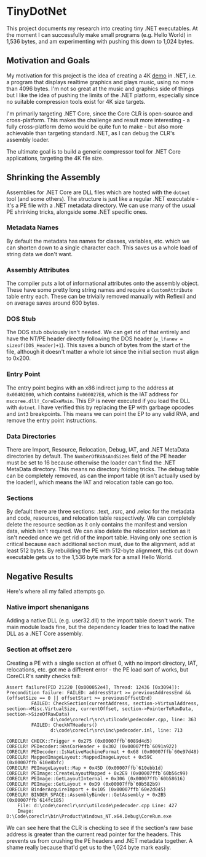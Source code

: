 # TinyDotNet
This project documents my research into creating tiny .NET executables. At the moment I can successfully make small programs (e.g. Hello World) in 1,536 bytes, and am experimenting with pushing this down to 1,024 bytes.

## Motivation and Goals

My motivation for this project is the idea of creating a 4K [demo](https://en.wikipedia.org/wiki/Demoscene) in .NET, i.e. a program that displays realtime graphics and plays music, using no more than 4096 bytes. I'm not so great at the music and graphics side of things but I like the idea of pushing the limits of the .NET platform, especially since no suitable compression tools exist for 4K size targets.

I'm primarily targeting .NET Core, since the Core CLR is open-source and cross-platform. This makes the challenge and result more interesting - a fully cross-platform demo would be quite fun to make - but also more achievable than targeting standard .NET, as I can debug the CLR's assembly loader.

The ultimate goal is to build a generic compressor tool for .NET Core applications, targeting the 4K file size.

## Shrinking the Assembly

Assemblies for .NET Core are DLL files which are hosted with the `dotnet` tool (and some others). The structure is just like a regular .NET executable - it's a PE file with a .NET metadata directory. We can use many of the usual PE shrinking tricks, alongside some .NET specific ones.

### Metadata Names

By default the metadata has names for classes, variables, etc. which we can shorten down to a single character each. This saves us a whole load of string data we don't want.

### Assembly Attributes

The compiler puts a lot of informational attributes onto the assembly object. These have some pretty long string names and require a `CustomAttribute` table entry each. These can be trivially removed manually with Reflexil and on average saves around 600 bytes.

### DOS Stub

The DOS stub obviously isn't needed. We can get rid of that entirely and have the NT/PE header directly following the DOS header (`e_lfanew = sizeof(DOS_Header)+1`). This saves a bunch of bytes from the start of the file, although it doesn't matter a whole lot since the initial section must align to 0x200.

### Entry Point

The entry point begins with an x86 indirect jump to the address at `0x00402000`, which contains `0x000027E8`, which is the IAT address for `mscoree.dll!_CoreExeMain`. This EP is never executed if you load the DLL with `dotnet`. I have verified this by replacing the EP with garbage opcodes and `int3` breakpoints. This means we can point the EP to any valid RVA, and remove the entry point instructions.

### Data Directories

There are Import, Resource, Relocation, Debug, IAT, and .NET MetaData directories by default. The `NumberOfRVAsAndSizes` field of the PE header must be set to 16 because otherwise the loader can't find the .NET MetaData directory. This means no directory folding tricks. The debug table can be completely removed, as can the import table (it isn't actually used by the loader!), which means the IAT and relocation table can go too.

### Sections

By default there are three sections: .text, .rsrc, and .reloc for the metadata and code, resources, and relocation table respectively. We can completely delete the resource section as it only contains the manifest and version data, which isn't required. We can also delete the relocation section as it isn't needed once we get rid of the import table. Having only one section is critical because each additional section must, due to the alignment, add at least 512 bytes. By rebuilding the PE with 512-byte alignment, this cut down executable gets us to the 1,536 byte mark for a small Hello World.

## Negative Results

Here's where all my failed attempts go.

### Native import shenanigans

Adding a native DLL (e.g. user32.dll) to the import table doesn't work. The main module loads fine, but the dependency loader tries to load the native DLL as a .NET Core assembly.

### Section at offset zero

Creating a PE with a single section at offset 0, with no import directory, IAT, relocations, etc. got me a different error - the PE load sort of works, but CoreCLR's sanity checks fail:

```
Assert failure(PID 21220 [0x000052e4], Thread: 12436 [0x3094]): Precondition failure: FAILED: addressStart >= previousAddressEnd && (offsetSize == 0 || offsetStart >= previousOffsetEnd)
         FAILED: CheckSection(currentAddress, section->VirtualAddress, section->Misc.VirtualSize, currentOffset, section->PointerToRawData, section->SizeOfRawData)
                d:\code\coreclr\src\utilcode\pedecoder.cpp, line: 363
         FAILED: CheckNTHeaders()
                d:\code\coreclr\src\inc\pedecoder.inl, line: 713

CORECLR! CHECK::Trigger + 0x275 (0x00007ffb`6089d4d5)
CORECLR! PEDecoder::HasCorHeader + 0x302 (0x00007ffb`6091a922)
CORECLR! PEDecoder::IsNativeMachineFormat + 0x68 (0x00007ffb`60e97d48)
CORECLR! MappedImageLayout::MappedImageLayout + 0x59C (0x00007ffb`610e8bfc)
CORECLR! PEImageLayout::Map + 0x45D (0x00007ffb`610ebb1d)
CORECLR! PEImage::CreateLayoutMapped + 0x2E9 (0x00007ffb`60b56c99)
CORECLR! PEImage::GetLayoutInternal + 0x306 (0x00007ffb`60b58616)
CORECLR! PEImage::GetLayout + 0xD9 (0x00007ffb`60b582b9)
CORECLR! BinderAcquireImport + 0x105 (0x00007ffb`60e2d045)
CORECLR! BINDER_SPACE::AssemblyBinder::GetAssembly + 0x2B5 (0x00007ffb`614fc185)
    File: d:\code\coreclr\src\utilcode\pedecoder.cpp Line: 427
    Image: D:\Code\coreclr\bin\Product\Windows_NT.x64.Debug\CoreRun.exe
```

We can see here that the CLR is checking to see if the section's raw base address is greater than the current read pointer for the headers. This prevents us from crushing the PE headers and .NET metadata together. A shame really because that'd get us to the 1,024 byte mark easily.

